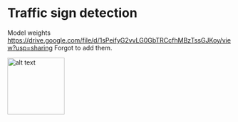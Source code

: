 # Traffic sign detection 

Model weights
https://drive.google.com/file/d/1sPeifyG2vvLG0GbTRCcfhMBzTssGJKoy/view?usp=sharing
Forgot to add them.

 
<img src="https://user-images.githubusercontent.com/18104407/144974795-c633751a-5bf4-4c36-a948-5ab613684b51.png" alt="alt text" width="128" height="128">
